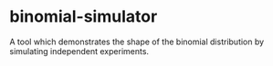 # binomial-simulator
A tool which demonstrates the shape of the binomial distribution by simulating independent experiments.
